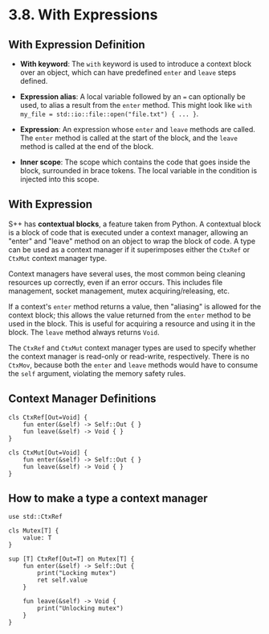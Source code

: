 # 3.8. With Expressions

<primary-label ref="header-label"/>

<secondary-label ref="doc-wip"/>

## With Expression Definition

<secondary-label ref="feature-frozen"/>

- **With keyword**: The `with` keyword is used to introduce a context block over an object, which can have predefined
  `enter` and `leave` steps defined.

- **Expression alias**: A local variable followed by an `=` can optionally be used, to alias a result from the `enter`
  method. This might look like `with my_file = std::io::file::open("file.txt") { ... }`.

- **Expression**: An expression whose `enter` and `leave` methods are called. The `enter` method is called at the start
  of the block, and the `leave` method is called at the end of the block.

- **Inner scope**: The scope which contains the code that goes inside the block, surrounded in brace tokens. The local
  variable in the condition is injected into this scope.

## With Expression

S++ has **contextual blocks**, a feature taken from Python. A contextual block is a block of code that is executed under
a context manager, allowing an "enter" and "leave" method on an object to wrap the block of code. A type can be used as
a context manager if it superimposes either the `CtxRef` or `CtxMut` context manager type.

Context managers have several uses, the most common being cleaning resources up correctly, even if an error occurs. This
includes file management, socket management, mutex acquiring/releasing, etc.

If a context's `enter` method returns a value, then "aliasing" is allowed for the context block; this allows the value
returned from the `enter` method to be used in the block. This is useful for acquiring a resource and using it in the
block. The `leave` method always returns `Void`.

The `CtxRef` and `CtxMut` context manager types are used to specify whether the context manager is read-only or
read-write, respectively. There is no `CtxMov`, because both the `enter` and `leave` methods would have to consume
the `self` argument, violating the memory safety rules.

## Context Manager Definitions

```
cls CtxRef[Out=Void] {
    fun enter(&self) -> Self::Out { }
    fun leave(&self) -> Void { }
}

cls CtxMut[Out=Void] {
    fun enter(&self) -> Self::Out { }
    fun leave(&self) -> Void { }
}
```

## How to make a type a context manager

```
use std::CtxRef

cls Mutex[T] {
    value: T
}

sup [T] CtxRef[Out=T] on Mutex[T] {
    fun enter(&self) -> Self::Out {
        print("Locking mutex")
        ret self.value
    }

    fun leave(&self) -> Void {
        print("Unlocking mutex")
    }
}
```
